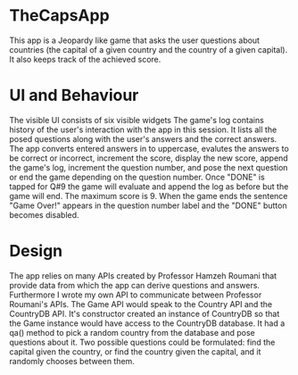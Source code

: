 # TheCapsApp
This app is a Jeopardy like game that asks the user questions about countries (the capital of a given country and the country of a given capital). It also keeps track of the achieved score.
# UI and Behaviour
The visible UI consists of six visible widgets
The game's log contains history of the user's interaction with the app in this session. It lists all the posed questions along with the user's answers and the correct answers.
The app converts entered answers in to uppercase, evalutes the answers to be correct or incorrect, increment the score, display the new score, append the game's log, increment the question number, and pose the next question or end the game depending on the question number. Once "DONE" is tapped for Q#9 the game will evaluate and append the log as before but the game will end. The maximum score is 9. When the game ends the sentence "Game Over!" appears in the question number label and the "DONE" button becomes disabled.
# Design
The app relies on many APIs created by Professor Hamzeh Roumani that provide data from which the app can derive questions and answers. Furthermore I wrote my own API to communicate between Professor Roumani's APIs. The Game API would speak to the Country API and the CountryDB API. It's constructor created an instance of CountryDB so that the Game instance would have access to the CountryDB database. It had a qa() method to pick a random country from the database and pose questions about it. Two possible questions could be formulated: find the capital given the country, or find the country given the capital, and it randomly chooses between them.
